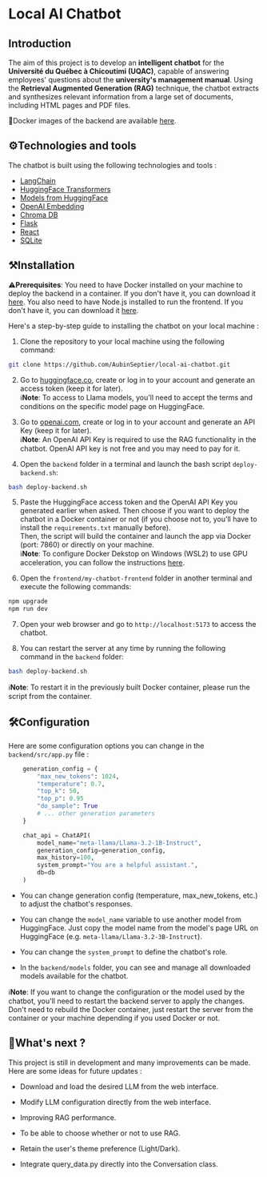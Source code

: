 # Local AI Chatbot 

## Introduction

The aim of this project is to develop an **intelligent chatbot** for the **Université du Québec à Chicoutimi (UQAC)**, capable of answering employees' questions about the **university's management manual**. Using the **Retrieval Augmented Generation (RAG)** technique, the chatbot extracts and synthesizes relevant information from a large set of documents, including HTML pages and PDF files.

🐋Docker images of the backend are available [here](https://hub.docker.com/repository/docker/aubinseptier/local-ai-chatbot/general).

## ⚙️Technologies and tools

The chatbot is built using the following technologies and tools :

* [LangChain](https://www.langchain.com)
* [HuggingFace Transformers](https://huggingface.co/docs/transformers/index)
* [Models from HuggingFace](https://huggingface.co)
* [OpenAI Embedding](https://python.langchain.com/docs/integrations/text_embedding/openai/)
* [Chroma DB](https://www.trychroma.com)
* [Flask](https://flask.palletsprojects.com/en/stable/)
* [React](https://react.dev)
* [SQLite](https://www.sqlite.org)


## ⚒️Installation

⚠️**Prerequisites**: You need to have Docker installed on your machine to deploy the backend in a container. If you don't have it, you can download it [here](https://www.docker.com/products/docker-desktop/). You also need to have Node.js installed to run the frontend. If you don't have it, you can download it [here](https://nodejs.org/en/download/).

Here's a step-by-step guide to installing the chatbot on your local machine :

1. Clone the repository to your local machine using the following command:

```bash
git clone https://github.com/AubinSeptier/local-ai-chatbot.git
```

2. Go to [huggingface.co](https://huggingface.co), create or log in to your account and generate an access token (keep it for later).  
ℹ️**Note**: To access to Llama models, you'll need to accept the terms and conditions on the specific model page on HuggingFace.

3. Go to [openai.com](https://platform.openai.com/), create or log in to your account and generate an API Key (keep it for later).  
ℹ️**Note**: An OpenAI API Key is required to use the RAG functionality in the chatbot. OpenAI API key is not free and you may need to pay for it.

4. Open the `backend` folder in a terminal and launch the bash script `deploy-backend.sh`:

```bash
bash deploy-backend.sh
```

5. Paste the HuggingFace access token and the OpenAI API Key you generated earlier when asked. Then choose if you want to deploy the chatbot in a Docker container or not (if you choose not to, you'll have to install the `requirements.txt` manually before).  
Then, the script will build the container and launch the app via Docker (port: 7860) or directly on your machine.  
ℹ️**Note**: To configure Docker Dekstop on Windows (WSL2) to use GPU acceleration, you can follow the instructions [here](https://docs.docker.com/desktop/features/gpu/).

6. Open the `frontend/my-chatbot-frontend` folder in another terminal and execute the following commands:

```bash
npm upgrade 
npm run dev
```

7. Open your web browser and go to `http://localhost:5173` to access the chatbot.

8. You can restart the server at any time by running the following command in the `backend` folder:

```bash
bash deploy-backend.sh
```  

ℹ️**Note**: To restart it in the previously built Docker container, please run the script from the container.


## 🛠️Configuration

Here are some configuration options you can change in the `backend/src/app.py` file :

```python	
    generation_config = {
        "max_new_tokens": 1024,
        "temperature": 0.7,
        "top_k": 50,
        "top_p": 0.95
        "do_sample": True
        # ... other generation parameters
    }

    chat_api = ChatAPI(
        model_name="meta-llama/Llama-3.2-1B-Instruct",
        generation_config=generation_config,
        max_history=100,
        system_prompt="You are a helpful assistant.",
        db=db
    )
```

* You can change generation config (temperature, max_new_tokens, etc.) to adjust the chatbot's responses.

* You can change the `model_name` variable to use another model from HuggingFace. Just copy the model name from the model's page URL on HuggingFace (e.g. `meta-llama/Llama-3.2-3B-Instruct`). 

* You can change the `system_prompt` to define the chatbot's role.

* In the `backend/models` folder, you can see and manage all downloaded models available for the chatbot.    

ℹ️**Note**: If you want to change the configuration or the model used by the chatbot, you'll need to restart the backend server to apply the changes. Don't need to rebuild the Docker container, just restart the server from the container or your machine depending if you used Docker or not.


## 📅What's next ?

This project is still in development and many improvements can be made. Here are some ideas for future updates :

* Download and load the desired LLM from the web interface.

* Modify LLM configuration directly from the web interface.

* Improving RAG performance.

* To be able to choose whether or not to use RAG.

* Retain the user's theme preference (Light/Dark).

* Integrate query_data.py directly into the Conversation class.